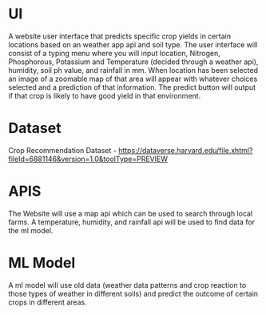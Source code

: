 # UI
A website user interface that predicts specific crop yields in certain locations based on an weather app api and soil type. The user interface will consist of a typing menu where you will input location, Nitrogen, Phosphorous, Potassium and Temperature (decided through a weather api), humidity, soil ph value, and rainfall in mm. When location has been selected an image of a zoomable map of that area will appear with whatever choices selected and a prediction of that information. The predict button will output if that crop is likely to have good yield in that environment.

# Dataset
Crop Recommendation Dataset - 
https://dataverse.harvard.edu/file.xhtml?fileId=6881146&version=1.0&toolType=PREVIEW

# APIS
The Website will use a map api which can be used to search through local farms. A temperature, humidity, and rainfall api will be used to find data for the ml model.

# ML Model
A ml model will use old data (weather data patterns and crop reaction to those types of weather in different soils) and predict the outcome of certain crops in different areas.


